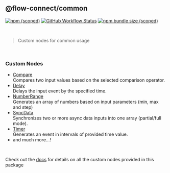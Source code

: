 ## @flow-connect/common

[<img alt="npm (scoped)" src="https://img.shields.io/npm/v/@flow-connect/common?style=flat-square" />](https://www.npmjs.com/package/@flow-connect/common)
[<img alt="GitHub Workflow Status" src="https://img.shields.io/github/actions/workflow/status/saurabh-prosoft/flow-connect-standard-nodes/common.yml?style=flat-square" />](https://github.com/saurabh-prosoft/flow-connect-standard-nodes/actions/workflows/common.yml)
[<img alt="npm bundle size (scoped)" src="https://img.shields.io/bundlephobia/min/@flow-connect/common?style=flat-square">](https://bundlephobia.com/package/@flow-connect/common)

<br/>

> Custom nodes for common usage

<br/>

### Custom Nodes

- [Compare](https://flow-connect.saurabhagat.me/reference/standard-nodes/common/compare.html) <br/>
  Compares two input values based on the selected comparison operator.
- [Delay](https://flow-connect.saurabhagat.me/reference/standard-nodes/common/delay.html) <br/>
  Delays the input event by the specified time.
- [NumberRange](https://flow-connect.saurabhagat.me/reference/standard-nodes/common/number-range.html) <br/>
  Generates an array of numbers based on input parameters (min, max and step)
- [SyncData](https://flow-connect.saurabhagat.me/reference/standard-nodes/common/sync-data.html) <br/>
  Synchronizes two or more async data inputs into one array (partial/full mode).
- [Timer](https://flow-connect.saurabhagat.me/reference/standard-nodes/common/timer.html) <br/>
  Generates an event in intervals of provided time value.
- and much more...!

<br/>

Check out the [docs](https://flow-connect.saurabhagat.me/reference/standard-nodes/common.html) for details on all the custom nodes provided in this package
